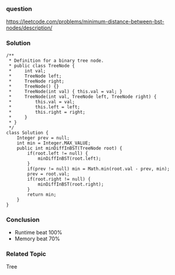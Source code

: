 ### question
https://leetcode.com/problems/minimum-distance-between-bst-nodes/description/
### Solution
```
/**
 * Definition for a binary tree node.
 * public class TreeNode {
 *     int val;
 *     TreeNode left;
 *     TreeNode right;
 *     TreeNode() {}
 *     TreeNode(int val) { this.val = val; }
 *     TreeNode(int val, TreeNode left, TreeNode right) {
 *         this.val = val;
 *         this.left = left;
 *         this.right = right;
 *     }
 * }
 */
class Solution {
    Integer prev = null;
    int min = Integer.MAX_VALUE;
    public int minDiffInBST(TreeNode root) {
        if(root.left != null) {
            minDiffInBST(root.left);
        }
        if(prev != null) min = Math.min(root.val - prev, min);
        prev = root.val;
        if(root.right != null) {
            minDiffInBST(root.right);
        }
        return min;
    }
}
```
### Conclusion
- Runtime beat 100%
- Memory beat 70%

### Related Topic
Tree